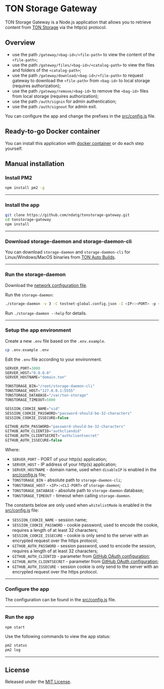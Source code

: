 # TON Storage Gateway

TON Storage Gateway is a Node.js application that allows you to retrieve content from [TON Storage](https://ton.org/docs/participate/ton-storage/storage-faq) via the http(s) protocol.

## Overview
- use the path `/gateway/<bag-id>/<file-path>` to view the content of the `<file-path>`;
- use the path `/gateway/files/<bag-id>/<catalog-path>` to view the files and folders of the `<catalog-path>`;
- use the path `/gateway/download/<bag-id>/<file-path>` to request gateway to download the `<file-path>` from `<bag-id>` to local storage (requires authorization);
- use the path `/gateway/remove/<bag-id>` to remove the `<bag-id>` files from local storage (requires authorization);
- use the path `/auth/signin` for admin authentication;
- use the path `/auth/signout` for admin exit.

You can configure the app and change the prefixes in the [src/config.js](src/config.js) file.

## Ready-to-go Docker container
You can install this application with [docker container](https://github.com/kdimentionaltree/ton-storage-docker) or do each step yourself.

## Manual installation

### Install PM2
```bash 
npm install pm2 -g
```

___
### Install the app
```bash
git clone https://github.com/ndatg/tonstorage-gateway.git
cd tonstorage-gateway
npm install
```

___
### Download storage-daemon and storage-daemon-cli
You can download `storage-daemon` and `storage-daemon-cli` for Linux/Windows/MacOS binaries from [TON Auto Builds](https://github.com/ton-blockchain/ton/actions?query=branch%3Atestnet+is%3Asuccess).

___
### Run the storage-daemon
Download the [network configuration file](https://ton.org/docs/develop/howto/network-configs).

Run the `storage-daemon`:
```bash
./storage-daemon -v 3 -C testnet-global.config.json -I <IP>:<PORT> -p <CLI-PORT> -D /var/ton-storage --storage-provider
```
Run `./storage-daemon --help` for details.

___
### Setup the app environment
Create a new `.env` file based on the `.env.example`.
```bash
cp .env.example .env
```

Edit the `.env` file according to your environment.
```js
SERVER_PORT=3000
SERVER_HOST="0.0.0.0"
SERVER_HOSTNAME="domain.ton"

TONSTORAGE_BIN="/root/storage-daemon-cli"
TONSTORAGE_HOST="127.0.0.1:5555"
TONSTORAGE_DATABASE="/var/ton-storage"
TONSTORAGE_TIMEOUT=5000

SESSION_COOKIE_NAME="sid"
SESSION_COOKIE_PASSWORD="password-should-be-32-characters"
SESSION_COOKIE_ISSECURE=false

GITHUB_AUTH_PASSWORD="password-should-be-32-characters"
GITHUB_AUTH_CLIENTID="authcliendid"
GITHUB_AUTH_CLIENTSECRET="authclientsecret"
GITHUB_AUTH_ISSECURE=false
```

Where:
- `SERVER_PORT` - PORT of your http(s) application;
- `SERVER_HOST` - IP address of your http(s) application;
- `SERVER_HOSTNAME` - domain name, used when `disableIP` is enabled in the [src/config.js](src/config.js) file;
- `TONSTORAGE_BIN` - absolute path to `storage-daemon-cli`;
- `TONSTORAGE_HOST` - `<IP>:<CLI-PORT>` of `storage-daemon`;
- `TONSTORAGE_DATABASE` - absolute path to `storage-daemon` database;
- `TONSTORAGE_TIMEOUT` - timeout when calling `storage-daemon`.

The constants below are only used when `whitelistMode` is enabled in the [src/config.js](src/config.js) file:
- `SESSION_COOKIE_NAME` - session name;
- `SESSION_COOKIE_PASSWORD` - cookie password, used to encode the cookie, requires a length of at least 32 characters;
- `SESSION_COOKIE_ISSECURE` - cookie is only send to the server with an encrypted request over the https protocol;
- `GITHUB_AUTH_PASSWORD` - session password, used to encode the session, requires a length of at least 32 characters;
- `GITHUB_AUTH_CLIENTID` - parameter from [GitHub OAuth configuration](https://docs.github.com/en/rest/guides/basics-of-authentication?apiVersion=2022-11-28);
- `GITHUB_AUTH_CLIENTSECRET` - parameter from [GitHub OAuth configuration](https://docs.github.com/en/rest/guides/basics-of-authentication?apiVersion=2022-11-28);
- `GITHUB_AUTH_ISSECURE` - session cookie is only send to the server with an encrypted request over the https protocol.

___
### Configure the app

The configuration can be found in the [src/config.js](src/config.js) file.

___
### Run the app

```bash
npm start
```

Use the following commands to view the app status:
```bash 
pm2 status
pm2 log
```

___
## License

Released under the [MIT License](LICENSE).
